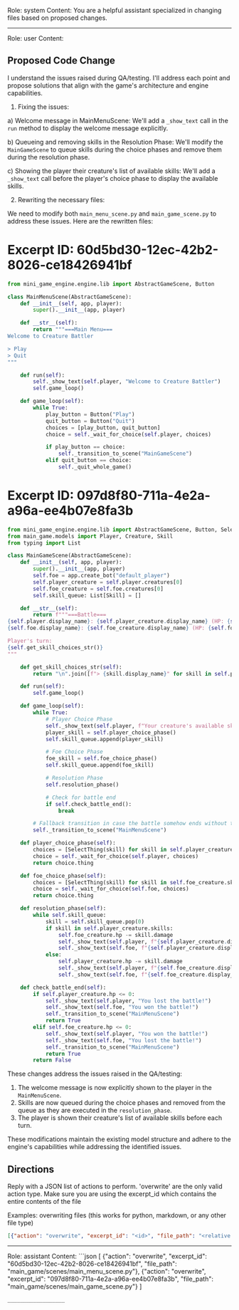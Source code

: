 Role: system
Content: You are a helpful assistant specialized in changing files based on proposed changes.
__________________
Role: user
Content: 
## Proposed Code Change
I understand the issues raised during QA/testing. I'll address each point and propose solutions that align with the game's architecture and engine capabilities.

1. Fixing the issues:

a) Welcome message in MainMenuScene:
   We'll add a `_show_text` call in the `run` method to display the welcome message explicitly.

b) Queueing and removing skills in the Resolution Phase:
   We'll modify the `MainGameScene` to queue skills during the choice phases and remove them during the resolution phase.

c) Showing the player their creature's list of available skills:
   We'll add a `_show_text` call before the player's choice phase to display the available skills.

2. Rewriting the necessary files:

We need to modify both `main_menu_scene.py` and `main_game_scene.py` to address these issues. Here are the rewritten files:

# Excerpt ID: 60d5bd30-12ec-42b2-8026-ce18426941bf
```python main_game/scenes/main_menu_scene.py
from mini_game_engine.engine.lib import AbstractGameScene, Button

class MainMenuScene(AbstractGameScene):
    def __init__(self, app, player):
        super().__init__(app, player)

    def __str__(self):
        return """===Main Menu===
Welcome to Creature Battler

> Play
> Quit
"""

    def run(self):
        self._show_text(self.player, "Welcome to Creature Battler")
        self.game_loop()

    def game_loop(self):
        while True:
            play_button = Button("Play")
            quit_button = Button("Quit")
            choices = [play_button, quit_button]
            choice = self._wait_for_choice(self.player, choices)

            if play_button == choice:
                self._transition_to_scene("MainGameScene")
            elif quit_button == choice:
                self._quit_whole_game()
```

# Excerpt ID: 097d8f80-711a-4e2a-a96a-ee4b07e8fa3b
```python main_game/scenes/main_game_scene.py
from mini_game_engine.engine.lib import AbstractGameScene, Button, SelectThing
from main_game.models import Player, Creature, Skill
from typing import List

class MainGameScene(AbstractGameScene):
    def __init__(self, app, player):
        super().__init__(app, player)
        self.foe = app.create_bot("default_player")
        self.player_creature = self.player.creatures[0]
        self.foe_creature = self.foe.creatures[0]
        self.skill_queue: List[Skill] = []

    def __str__(self):
        return f"""===Battle===
{self.player.display_name}: {self.player_creature.display_name} (HP: {self.player_creature.hp}/{self.player_creature.max_hp})
{self.foe.display_name}: {self.foe_creature.display_name} (HP: {self.foe_creature.hp}/{self.foe_creature.max_hp})

Player's turn:
{self.get_skill_choices_str()}
"""

    def get_skill_choices_str(self):
        return "\n".join([f"> {skill.display_name}" for skill in self.player_creature.skills])

    def run(self):
        self.game_loop()

    def game_loop(self):
        while True:
            # Player Choice Phase
            self._show_text(self.player, f"Your creature's available skills:\n{self.get_skill_choices_str()}")
            player_skill = self.player_choice_phase()
            self.skill_queue.append(player_skill)

            # Foe Choice Phase
            foe_skill = self.foe_choice_phase()
            self.skill_queue.append(foe_skill)

            # Resolution Phase
            self.resolution_phase()

            # Check for battle end
            if self.check_battle_end():
                break

        # Fallback transition in case the battle somehow ends without triggering the normal end conditions
        self._transition_to_scene("MainMenuScene")

    def player_choice_phase(self):
        choices = [SelectThing(skill) for skill in self.player_creature.skills]
        choice = self._wait_for_choice(self.player, choices)
        return choice.thing

    def foe_choice_phase(self):
        choices = [SelectThing(skill) for skill in self.foe_creature.skills]
        choice = self._wait_for_choice(self.foe, choices)
        return choice.thing

    def resolution_phase(self):
        while self.skill_queue:
            skill = self.skill_queue.pop(0)
            if skill in self.player_creature.skills:
                self.foe_creature.hp -= skill.damage
                self._show_text(self.player, f"{self.player_creature.display_name} used {skill.display_name}!")
                self._show_text(self.foe, f"{self.player_creature.display_name} used {skill.display_name}!")
            else:
                self.player_creature.hp -= skill.damage
                self._show_text(self.player, f"{self.foe_creature.display_name} used {skill.display_name}!")
                self._show_text(self.foe, f"{self.foe_creature.display_name} used {skill.display_name}!")

    def check_battle_end(self):
        if self.player_creature.hp <= 0:
            self._show_text(self.player, "You lost the battle!")
            self._show_text(self.foe, "You won the battle!")
            self._transition_to_scene("MainMenuScene")
            return True
        elif self.foe_creature.hp <= 0:
            self._show_text(self.player, "You won the battle!")
            self._show_text(self.foe, "You lost the battle!")
            self._transition_to_scene("MainMenuScene")
            return True
        return False
```

These changes address the issues raised in the QA/testing:

1. The welcome message is now explicitly shown to the player in the `MainMenuScene`.
2. Skills are now queued during the choice phases and removed from the queue as they are executed in the `resolution_phase`.
3. The player is shown their creature's list of available skills before each turn.

These modifications maintain the existing model structure and adhere to the engine's capabilities while addressing the identified issues.

## Directions
Reply with a JSON list of actions to perform. 'overwrite' are the only valid action type. 
Make sure you are using the excerpt_id which contains the entire contents of the file

Examples:
overwriting files (this works for python, markdown, or any other file type)
```json output_example1
[{"action": "overwrite", "excerpt_id": "<id>", "file_path": "<relative file path>"}]
```

__________________
Role: assistant
Content: ```json
[
    {"action": "overwrite", "excerpt_id": "60d5bd30-12ec-42b2-8026-ce18426941bf", "file_path": "main_game/scenes/main_menu_scene.py"},
    {"action": "overwrite", "excerpt_id": "097d8f80-711a-4e2a-a96a-ee4b07e8fa3b", "file_path": "main_game/scenes/main_game_scene.py"}
]
```
__________________
